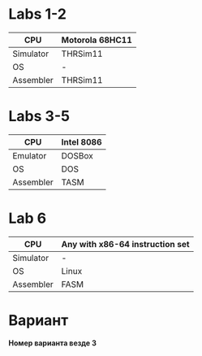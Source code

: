# Labs 1-2

| CPU       | Motorola 68HC11 |
| --------- | --------------- |
| Simulator | THRSim11        |
| OS        | -               |
| Assembler | THRSim11        |

# Labs 3-5


| CPU       | Intel 8086 |
| --------- | ---------- |
| Emulator  | DOSBox     |
| OS        | DOS        |
| Assembler | TASM       |

# Lab 6


| CPU       | Any with x86-64 instruction set |
| --------- | ------------------------------- |
| Simulator | -                               |
| OS        | Linux                           |
| Assembler | FASM                            |

# Вариант

**Номер варианта везде 3**
